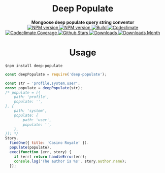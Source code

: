 <h1 align="center">Deep Populate</h1>  

<div align="center">
  <strong>Mongoose deep populate query string conventor</strong>
</div>

<div align="center">
  <!-- NPM version -->
  <a href="https://www.npmjs.com/package/deep-populate" target="_blank">
    <img src="https://img.shields.io/npm/v/deep-populate.svg" alt="NPM version" />
  </a>
  <!-- licence -->
  <a href="https://www.npmjs.com/package/deep-populate" target="_blank">
    <img src="https://img.shields.io/badge/license-MIT-blue.svg" alt="NPM version" />
  </a>
  <!-- Travis CI -->
  <a href="https://travis-ci.org/emrullah3737/deep-populate" target="_blank">
    <img src="https://travis-ci.org/emrullah3737/deep-populate.svg?branch=master" alt="Build" />
  </a>
  <!-- Codeclimate -->
  <a href="https://codeclimate.com/github/emrullah3737/deep-populate" target="_blank">
    <img src="https://img.shields.io/codeclimate/github/emrullah3737/deep-populate.svg" alt="Codeclimate" />
  </a>
  <!-- Codeclimate Coverage -->
  <a href="https://codeclimate.com/github/emrullah3737/deep-populate" target="_blank">
    <img src="https://img.shields.io/codeclimate/coverage/emrullah3737/deep-populate.svg" alt="Codeclimate Coverage" />
  </a>
  <!-- Github Stars -->
  <a href="https://github.com/emrullah3737/deep-populate" target="_blank">
    <img src="https://img.shields.io/github/stars/emrullah3737/deep-populate.svg" alt="Github Stars" />
  </a> 
  <!-- Downloads -->
  <a href="https://www.npmjs.com/package/deep-populate" target="_blank">
    <img src="https://img.shields.io/npm/dt/deep-populate.svg" alt="Downloads" />
  </a>  
  <!-- Downloads Month -->
  <a href="https://www.npmjs.com/package/deep-populate" target="_blank">
    <img src="https://img.shields.io/npm/dm/deep-populate.svg" alt="Downloads Month" />
  </a>
</div>

<h1 align="center">Usage</h1>

	$npm install deep-populate

```javascript
const deepPopulate = require('deep-populate');

const str = 'profile,system.user';
const populate = deepPopulate(str);
/* populate = [{
	path: 'profile',
    populate: '',
}, {
	path: 'system',
    populate: {
    	path: 'user',
        populate: '',
    },
}]; */
Story.
  findOne({ title: 'Casino Royale' }).
  populate(populate).
  exec(function (err, story) {
    if (err) return handleError(err);
    console.log('The author is %s', story.author.name);
  });

```